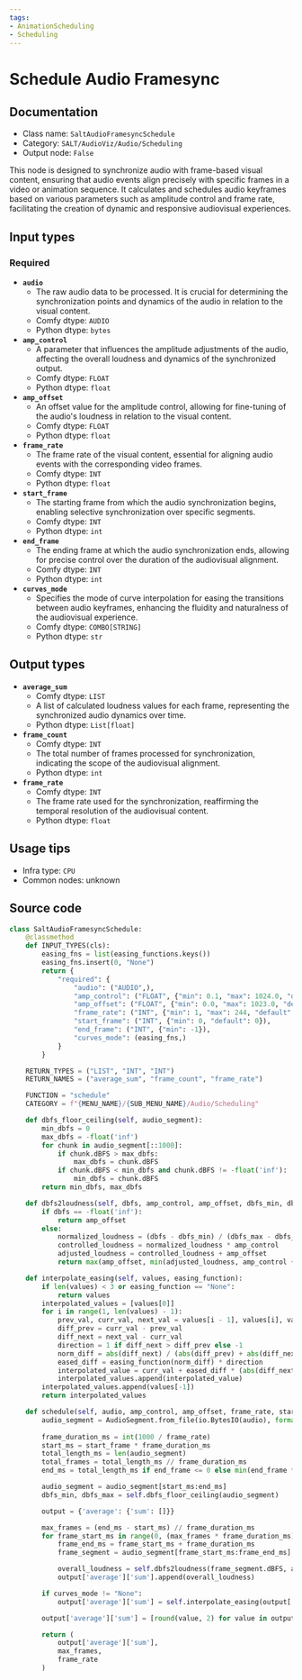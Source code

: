 ```yaml
---
tags:
- AnimationScheduling
- Scheduling
---
```


# Schedule Audio Framesync
## Documentation
- Class name: `SaltAudioFramesyncSchedule`
- Category: `SALT/AudioViz/Audio/Scheduling`
- Output node: `False`

This node is designed to synchronize audio with frame-based visual content, ensuring that audio events align precisely with specific frames in a video or animation sequence. It calculates and schedules audio keyframes based on various parameters such as amplitude control and frame rate, facilitating the creation of dynamic and responsive audiovisual experiences.
## Input types
### Required
- **`audio`**
    - The raw audio data to be processed. It is crucial for determining the synchronization points and dynamics of the audio in relation to the visual content.
    - Comfy dtype: `AUDIO`
    - Python dtype: `bytes`
- **`amp_control`**
    - A parameter that influences the amplitude adjustments of the audio, affecting the overall loudness and dynamics of the synchronized output.
    - Comfy dtype: `FLOAT`
    - Python dtype: `float`
- **`amp_offset`**
    - An offset value for the amplitude control, allowing for fine-tuning of the audio's loudness in relation to the visual content.
    - Comfy dtype: `FLOAT`
    - Python dtype: `float`
- **`frame_rate`**
    - The frame rate of the visual content, essential for aligning audio events with the corresponding video frames.
    - Comfy dtype: `INT`
    - Python dtype: `float`
- **`start_frame`**
    - The starting frame from which the audio synchronization begins, enabling selective synchronization over specific segments.
    - Comfy dtype: `INT`
    - Python dtype: `int`
- **`end_frame`**
    - The ending frame at which the audio synchronization ends, allowing for precise control over the duration of the audiovisual alignment.
    - Comfy dtype: `INT`
    - Python dtype: `int`
- **`curves_mode`**
    - Specifies the mode of curve interpolation for easing the transitions between audio keyframes, enhancing the fluidity and naturalness of the audiovisual experience.
    - Comfy dtype: `COMBO[STRING]`
    - Python dtype: `str`
## Output types
- **`average_sum`**
    - Comfy dtype: `LIST`
    - A list of calculated loudness values for each frame, representing the synchronized audio dynamics over time.
    - Python dtype: `List[float]`
- **`frame_count`**
    - Comfy dtype: `INT`
    - The total number of frames processed for synchronization, indicating the scope of the audiovisual alignment.
    - Python dtype: `int`
- **`frame_rate`**
    - Comfy dtype: `INT`
    - The frame rate used for the synchronization, reaffirming the temporal resolution of the audiovisual content.
    - Python dtype: `float`
## Usage tips
- Infra type: `CPU`
- Common nodes: unknown


## Source code
```python
class SaltAudioFramesyncSchedule:
    @classmethod
    def INPUT_TYPES(cls):
        easing_fns = list(easing_functions.keys())
        easing_fns.insert(0, "None")
        return {
            "required": {
                "audio": ("AUDIO",),
                "amp_control": ("FLOAT", {"min": 0.1, "max": 1024.0, "default": 1.0, "step": 0.01}),
                "amp_offset": ("FLOAT", {"min": 0.0, "max": 1023.0, "default": 0.0, "step": 0.01}),
                "frame_rate": ("INT", {"min": 1, "max": 244, "default": 8}),
                "start_frame": ("INT", {"min": 0, "default": 0}),
                "end_frame": ("INT", {"min": -1}),
                "curves_mode": (easing_fns,)
            }
        }

    RETURN_TYPES = ("LIST", "INT", "INT")
    RETURN_NAMES = ("average_sum", "frame_count", "frame_rate")

    FUNCTION = "schedule"
    CATEGORY = f"{MENU_NAME}/{SUB_MENU_NAME}/Audio/Scheduling"

    def dbfs_floor_ceiling(self, audio_segment):
        min_dbfs = 0
        max_dbfs = -float('inf')
        for chunk in audio_segment[::1000]:
            if chunk.dBFS > max_dbfs:
                max_dbfs = chunk.dBFS
            if chunk.dBFS < min_dbfs and chunk.dBFS != -float('inf'):
                min_dbfs = chunk.dBFS
        return min_dbfs, max_dbfs

    def dbfs2loudness(self, dbfs, amp_control, amp_offset, dbfs_min, dbfs_max):
        if dbfs == -float('inf'):
            return amp_offset
        else:
            normalized_loudness = (dbfs - dbfs_min) / (dbfs_max - dbfs_min)
            controlled_loudness = normalized_loudness * amp_control
            adjusted_loudness = controlled_loudness + amp_offset
            return max(amp_offset, min(adjusted_loudness, amp_control + amp_offset))

    def interpolate_easing(self, values, easing_function):
        if len(values) < 3 or easing_function == "None":
            return values
        interpolated_values = [values[0]]
        for i in range(1, len(values) - 1):
            prev_val, curr_val, next_val = values[i - 1], values[i], values[i + 1]
            diff_prev = curr_val - prev_val
            diff_next = next_val - curr_val
            direction = 1 if diff_next > diff_prev else -1
            norm_diff = abs(diff_next) / (abs(diff_prev) + abs(diff_next) if abs(diff_prev) + abs(diff_next) != 0 else 1)
            eased_diff = easing_function(norm_diff) * direction
            interpolated_value = curr_val + eased_diff * (abs(diff_next) / 2)
            interpolated_values.append(interpolated_value)
        interpolated_values.append(values[-1])
        return interpolated_values

    def schedule(self, audio, amp_control, amp_offset, frame_rate, start_frame, end_frame, curves_mode):
        audio_segment = AudioSegment.from_file(io.BytesIO(audio), format="wav")
        
        frame_duration_ms = int(1000 / frame_rate)
        start_ms = start_frame * frame_duration_ms
        total_length_ms = len(audio_segment)
        total_frames = total_length_ms // frame_duration_ms
        end_ms = total_length_ms if end_frame <= 0 else min(end_frame * frame_duration_ms, total_length_ms)

        audio_segment = audio_segment[start_ms:end_ms]
        dbfs_min, dbfs_max = self.dbfs_floor_ceiling(audio_segment)

        output = {'average': {'sum': []}}

        max_frames = (end_ms - start_ms) // frame_duration_ms
        for frame_start_ms in range(0, (max_frames * frame_duration_ms), frame_duration_ms):
            frame_end_ms = frame_start_ms + frame_duration_ms
            frame_segment = audio_segment[frame_start_ms:frame_end_ms]

            overall_loudness = self.dbfs2loudness(frame_segment.dBFS, amp_control, amp_offset, dbfs_min, dbfs_max)
            output['average']['sum'].append(overall_loudness)

        if curves_mode != "None":
            output['average']['sum'] = self.interpolate_easing(output['average']['sum'], easing_functions[curves_mode])

        output['average']['sum'] = [round(value, 2) for value in output['average']['sum']]

        return (
            output['average']['sum'],
            max_frames,
            frame_rate
        )

```
